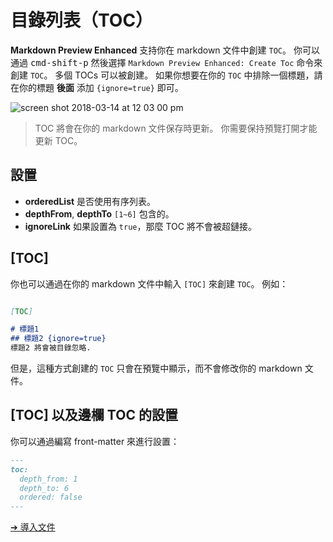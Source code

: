 # 目錄列表（TOC）
**Markdown Preview Enhanced** 支持你在 markdown 文件中創建 `TOC`。
你可以通過 <kbd>cmd-shift-p</kbd> 然後選擇 `Markdown Preview Enhanced: Create Toc` 命令來創建 `TOC`。
多個 TOCs 可以被創建。
如果你想要在你的 `TOC` 中排除一個標題，請在你的標題 **後面** 添加 `{ignore=true}` 即可。

![screen shot 2018-03-14 at 12 03 00 pm](https://user-images.githubusercontent.com/1908863/37418218-bb624e62-277f-11e8-88f5-8747a1c2e012.png)

> TOC 將會在你的 markdown 文件保存時更新。
> 你需要保持預覽打開才能更新 TOC。

## 設置
* **orderedList**
是否使用有序列表。
* **depthFrom**, **depthTo**
`[1~6]` 包含的。
* **ignoreLink**
如果設置為 `true`，那麼 TOC 將不會被超鏈接。

## [TOC]
你也可以通過在你的 markdown 文件中輸入 `[TOC]` 來創建 `TOC`。
例如：
```markdown

[TOC]

# 標題1
## 標題2 {ignore=true}
標題2 將會被目錄忽略.
```
但是，這種方式創建的 `TOC` 只會在預覽中顯示，而不會修改你的 markdown 文件。

## [TOC] 以及邊欄 TOC 的設置

你可以通過編寫 front-matter 來進行設置：
```markdown
---
toc:
  depth_from: 1
  depth_to: 6
  ordered: false
---
```

[➔ 導入文件](zh-tw/file-imports.md)
